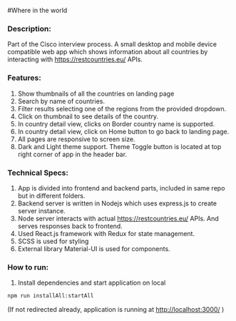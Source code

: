#Where in the world

### Description:

Part of the Cisco interview process. A small desktop and mobile device compatible web app which shows information about 
all countries by interacting with https://restcountries.eu/ APIs.


### Features:
1. Show thumbnails of all the countries on landing page
1. Search by name of countries. 
1. Filter results selecting one of the regions from the provided dropdown.
1. Click on thumbnail to see details of the country.
1. In country detail view, clicks on Border country name is supported.
1. In country detail view, click on Home button to go back to landing page.
1. All pages are responsive to screen size.
1. Dark and Light theme support. Theme Toggle button is located at top right corner of app in the header bar.


### Technical Specs:
1. App is divided into frontend and backend parts, included in same repo but in different folders.
1. Backend server is written in Nodejs which uses express.js to create server instance.
1. Node server interacts with actual https://restcountries.eu/ APIs. And serves responses back to frontend. 
1. Used React.js framework with Redux for state management.
1. SCSS is used for styling
1. External library Material-UI is used for components.


### How to run:
1. Install dependencies and start application on local
```bash
npm run installAll:startAll
```

 (If not redirected already, application is running at [http://localhost:3000/](http://localhost:3000/) )
 